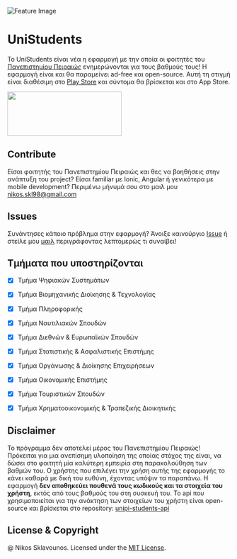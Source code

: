 ![Feature Image](https://user-images.githubusercontent.com/25327910/66042750-04967d00-e526-11e9-818f-c602576b128a.png)

# UniStudents

Το UniStudents είναι νέα η εφαρμογή με την οποία οι φοιτητές του [Πανεπιστημίου Πειραιώς](https://www.unipi.gr/unipi/el/) ενημερώνονται για τους βαθμούς τους! Η εφαρμογή είναι και θα παραμείνει ad-free και open-source. Αυτή τη στιγμή είναι διαθέσιμη στο [Play Store](https://play.google.com/store/apps/details?id=com.unipi.students) και σύντομα θα βρίσκεται και στο App Store.

<a href="https://play.google.com/store/apps/details?id=com.unipi.students"><img src="https://user-images.githubusercontent.com/25327910/66043476-ec276200-e527-11e9-95a4-bf76bbced9ab.png" width="258" height="100"></a>

## Contribute

Είσαι φοιτητής του Πανεπιστημίου Πειραιώς και θες να βοηθήσεις στην ανάπτυξη του project? Είσαι familiar με Ionic, Angular ή γενικότερα με mobile development? Περιμένω μήνυμά σου στο μαιλ μου nikos.skl98@gmail.com

## Issues

Συνάντησες κάποιο πρόβλημα στην εφαρμογή? Άνοιξε καινούργιο [Issue](https://github.com/NickSklA/unistudents/issues) ή στείλε μου [μαιλ](mailto:nikos.skl98@gmail.com) περιγράφοντας λεπτομερώς τι συναίβει! 

## Τμήματα που υποστηρίζονται

- [x] Τμήμα Ψηφιακών Συστημάτων
- [x] Τμήμα Βιομηχανικής Διοίκησης & Τεχνολογίας
- [x] Τμήμα Πληροφορικής
- [x] Τμήμα Ναυτιλιακών Σπουδών
- [x] Τμήμα Διεθνών & Ευρωπαϊκών Σπουδών
- [x] Τμήμα Στατιστικής & Ασφαλιστικής Επιστήμης
- [x] Τμήμα Οργάνωσης & Διοίκησης Επιχειρήσεων
- [x] Τμήμα Οικονομικής Επιστήμης
- [x] Τμήμα Τουριστικών Σπουδών
- [x] Τμήμα Χρηματοοικονομικής & Τραπεζικής Διοικητικής


## Disclaimer

Το πρόγραμμα δεν αποτελεί μέρος του Πανεπιστημίου Πειραιώς! Πρόκειται για μια ανεπίσημη υλοποίηση της οποίας στόχος της είναι, να δώσει στο φοιτητή μία καλύτερη εμπειρία στη παρακολούθηση των βαθμών του. Ο χρήστης που επιλέγει την χρήση αυτής της εφαρμογής το κάνει καθαρά με δική του ευθύνη, έχοντας υπόψιν τα παραπάνω. Η εφαρμογή **δεν αποθηκεύει πουθενά τους κωδικούς και τα στοιχεία του χρήστη**, εκτός από τους βαθμούς του στη συσκευή του. Το api που χρησιμοποιείται για την ανάκτηση των στοιχείων του χρήστη είναι open-source και βρίσκεται στο repository: [unipi-students-api](https://github.com/NickSklA/unipi-students-api)

## License & Copyright

@ Nikos Sklavounos. Licensed under the [MIT License](LICENSE).

